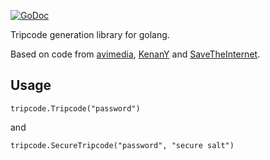 [![GoDoc](https://godoc.org/github.com/ComSecNinja/tripcode?status.png)](https://godoc.org/github.com/ComSecNinja/tripcode)

Tripcode generation library for golang.

Based on code from [avimedia](http://avimedia.livejournal.com/1583.html), [KenanY](https://github.com/KenanY/tripcode) and [SaveTheInternet](https://github.com/savetheinternet/Tinyboard/blob/master/inc/functions.php#L1969-L2003).

## Usage
    tripcode.Tripcode("password")
and

    tripcode.SecureTripcode("password", "secure salt")
